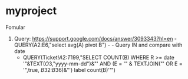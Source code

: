 # myproject
Fomular
  1. Query: https://support.google.com/docs/answer/3093343?hl=en
    - QUERY(A2:E6,"select avg(A) pivot B")
    - 
    - Query IN and compare with date
        - QUERY(Ticket!$A$2:$T$199,"SELECT COUNT(B) WHERE R >= date '"&TEXT($O$3,"yyyy-mm-dd")&"' AND (E = '" & TEXTJOIN("' OR E = '",true, $B$32:$B$36)&"') label count(B)''")
